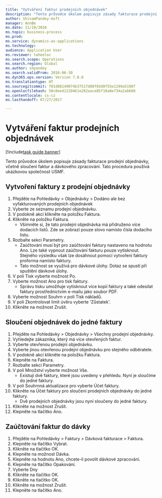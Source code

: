 ```yaml
--- 
title: "Vytváření faktur prodejních objednávek"
description: "Tento průvodce úkolem popisuje zásady fakturace prodejní objednávky, včetně sloučení faktur a dávkového zpracování."
author: ShivamPandey-msft
manager: AnnBe
ms.date: 11/10/2016
ms.topic: business-process
ms.prod: 
ms.service: dynamics-ax-applications
ms.technology: 
audience: Application User
ms.reviewer: twheeloc
ms.search.scope: Operations
ms.search.region: Global
ms.author: shpandey
ms.search.validFrom: 2016-06-30
ms.dyn365.ops.version: Version 7.0.0
ms.translationtype: HT
ms.sourcegitcommit: f01d88149074b37517d00f03d8f55e1199a5198f
ms.openlocfilehash: 50c0ee41220461e282aace85f10a0e734a2ab688
ms.contentlocale: cs-cz
ms.lasthandoff: 07/27/2017

---
```

# <a name="create-sales-order-invoices"></a>Vytváření faktur prodejních objednávek

[!include[task guide banner](../../includes/task-guide-banner.md)]

Tento průvodce úkolem popisuje zásady fakturace prodejní objednávky, včetně sloučení faktur a dávkového zpracování. Tato procedura používá ukázkovou společnost USMF.


## <a name="create-an-invoice-from-a-sales-order"></a>Vytvoření faktury z prodejní objednávky
1. Přejděte na Pohledávky > Objednávky > Dodáno ale bez vyfakturovaných prodejních objednávek
2. Vyberte ze seznamu prodejní objednávku. 
3. V podokně akcí klikněte na položku Faktura.
4. Klikněte na položku Faktura.
    * Všimněte si, že tato prodejní objednávka má přidruženo více dodacích listů. Zde se zobrazí pouze slovo <multiple> namísto čísla dodacího listu.  
5. Rozbalte sekci Parametry.
    * Zaúčtování musí být pro zaúčtování faktury nastaveno na hodnotu Ano. Lze také vypnout zaúčtování fakturu pouze vytisknout. Stejného výsledku však lze dosáhnout pomocí vytvoření faktury proforma namísto faktury.  
    * Tato možnost se využívá pro dávkové úlohy. Dotaz se spustí při spuštění dávkové úlohy.    
6. V poli Tisk vyberte možnost Po.
7. Vyberte možnost Ano pro tisk faktury.
    * Správu tisku umožňuje vytisknout více kopií faktury a také odesílat faktury prostřednictvím e-mailu jako soubor PDF.  
8. Vyberte možnost Souhrn v poli Tisk nákladů.
9. V poli Zkontrolovat limit úvěru vyberte 'Zůstatek'.
10. Klikněte na možnost Zrušit.

## <a name="combine-orders-into-a-single-invoice"></a>Sloučení objednávek do jedné faktury
1. Přejděte na Pohledávky > Objednávky > Všechny prodejní objednávky.
2. Vyhledejte zákazníka, který má více otevřených faktur.
3. Vyberte otevřenou prodejní objednávku.
4. Vyberte jinou otevřenou prodejní objednávku pro stejného odběratele.
5. V podokně akcí klikněte na položku Faktura.
6. Klepněte na Faktura.
7. Rozbalte sekci Parametry.
8. V poli Množství vyberte možnost Vše.
    * Existují dvě faktury, které jsou uvedeny v přehledu. Nyní je sloučíme do jedné faktury.  
9. V poli Souhrnná aktualizace pro vyberte Účet faktury.
10. Klikněte na Účet faktury pro sloučení prodejních objednávky do jedné faktury.
    * Dvě prodejních objednávky jsou nyní sloučeny do jedné faktury.   
11. Klikněte na možnost Zrušit.
12. Klepněte na tlačítko Ano.

## <a name="post-invoices-in-a-batch"></a>Zaúčtování faktur do dávky
1. Přejděte na Pohledávky > Faktury > Dávková fakturace > Faktura.
2. Klepněte na tlačítko Vybrat.
3. Klikněte na tlačítko OK.
4. Klepněte na možnost Dávka.
5. Klepněte na hodnotu Ano, chcete-li povolit dávkové zpracování.
6. Klepněte na tlačítko Opakování.
7. Vyberte Dny
8. Klikněte na tlačítko OK.
9. Klikněte na tlačítko OK.
10. Klikněte na možnost Zrušit.
11. Klepněte na tlačítko Ano.


